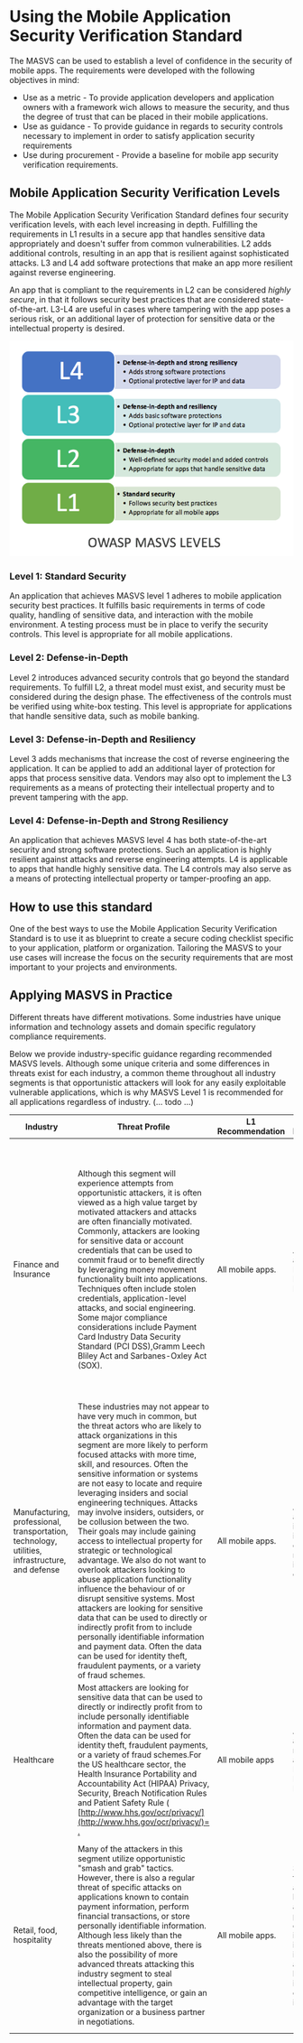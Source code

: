 # Using the Mobile Application Security Verification Standard

The MASVS can be used to establish a level of confidence in the security of mobile apps. The requirements were developed with the following objectives in mind:

* Use as a metric - To provide application developers and application owners with a framework wich allows to measure the security, and thus the degree of trust that can be placed in their mobile applications.
* Use as guidance - To provide guidance in regards to security controls necessary to implement in order to satisfy application security requirements
* Use during procurement - Provide a baseline for mobile app security verification requirements.

## Mobile Application Security Verification Levels

The Mobile Application Security Verification Standard defines four security verification levels, with each level increasing in depth. Fulfilling the requirements in L1 results in a secure app that handles sensitive data appropriately and doesn't suffer from common vulnerabilities. L2 adds additional controls, resulting in an app that is resilient against sophisticated attacks. L3 and L4 add software protections that make an app more resilient against reverse engineering. 

An app that is compliant to the requirements in L2 can be considered *highly secure*, in that it follows security best practices that are considered state-of-the-art. L3-L4 are useful in cases where tampering with the app poses a serious risk, or an additional layer of protection for sensitive data or the intellectual property is desired.

![Verification Levels](images/MASVS-levels.png)

### Level 1: Standard Security

An application that achieves MASVS level 1 adheres to mobile application security best practices. It fulfills basic requirements in terms of code quality, handling of sensitive data, and interaction with the mobile environment. A testing process must be in place to verify the security controls. This level is appropriate for all mobile applications.

### Level 2: Defense-in-Depth

Level 2 introduces advanced security controls that go beyond the standard requirements. To fulfill L2, a threat model must exist, and security must be considered during the design phase. The effectiveness of the controls must be verified using white-box testing. This level is appropriate for applications that handle sensitive data, such as mobile banking.

### Level 3: Defense-in-Depth and Resiliency

Level 3 adds mechanisms that increase the cost of reverse engineering the application. It can be applied to add an additional layer of protection for apps that process sensitive data. Vendors may also opt to implement the L3 requirements as a means of protecting their intellectual property and to prevent tampering with the app.

### Level 4: Defense-in-Depth and Strong Resiliency

An application that achieves MASVS level 4 has both state-of-the-art security and strong software protections. Such an application is highly resilient against attacks and reverse engineering attempts. L4 is applicable to apps that handle highly sensitive data. The L4 controls may also serve as a means of protecting intellectual property or tamper-proofing an app.

## How to use this standard

One of the best ways to use the Mobile Application Security Verification Standard is to use it as blueprint to create a secure coding checklist specific to your application, platform or organization. Tailoring the MASVS to your use cases will increase the focus on the security requirements that are most important to your projects and environments.

## Applying MASVS in Practice

Different threats have different motivations. Some industries have unique information and technology assets and domain specific regulatory compliance requirements.

Below we provide industry-specific guidance regarding recommended MASVS levels. Although some unique criteria and some differences in threats exist for each industry, a common theme throughout all industry segments is that opportunistic attackers will look for any easily exploitable vulnerable applications, which is why MASVS Level 1 is recommended for all applications regardless of industry. (... todo ...)

| Industry | Threat Profile | L1 Recommendation | L2 Recommendation | L3 Recommendation | L4 Recommendation |
| --- | --- | --- | --- | --- | --- |
| Finance and Insurance | Although this segment will experience attempts from opportunistic attackers, it is often viewed as a high value target by motivated attackers and attacks are often financially motivated. Commonly, attackers are looking for sensitive data or account credentials that can be used to commit fraud or to benefit directly by leveraging money movement functionality built into applications. Techniques often include stolen credentials, application-level attacks, and social engineering. Some major compliance considerations include Payment Card Industry Data Security Standard (PCI DSS),Gramm Leech Bliley Act and Sarbanes-Oxley Act (SOX). | All mobile apps. | Apps that enable access to Personally Identifiable Information. | Apps that enable access to highly sensitive information like credit card numbers, personal information, or that can move limited amounts of money in limited ways. Examples include: (i) transfer money between accounts at the same institution or(ii) a slower form of money movement (e.g. ACH) with transaction limits or(iii) wire transfers with hard transfer limits within a period of time. | Apps that enable access to large amounts of sensitive information or that allow either rapid transfer of large sums of money (e.g. wire transfers) and/or transfer of large sums of money in the form of individual transactions or as a batch of smaller transfers.
| Manufacturing, professional, transportation, technology, utilities, infrastructure, and defense | These industries may not appear to have very much in common, but the threat actors who are likely to attack organizations in this segment are more likely to perform focused attacks with more time, skill, and resources. Often the sensitive information or systems are not easy to locate and require leveraging insiders and social engineering techniques. Attacks may involve insiders, outsiders, or be collusion between the two. Their goals may include gaining access to intellectual property for strategic or technological advantage. We also do not want to overlook attackers looking to abuse application functionality influence the behaviour of or disrupt sensitive systems. Most attackers are looking for sensitive data that can be used to directly or indirectly profit from to include personally identifiable information and payment data. Often the data can be used for identity theft, fraudulent payments, or a variety of fraud schemes. | All mobile apps. | Apps that enable access to internal information or information about employees that may be leveraged in social engineering. | Apps that enable access to nonessential, but important intellectual property or trade secrets.| Apps that enable access to valuable intellectual property, trade secrets, or government secrets (e.g. in the United States this may be anything classified at Secret or above) that is critical to the survival or success of the organization. Applications controlling sensitive functionality (e.g. transit, manufacturing equipment, control systems) or that have the possibility of threatening safety of life.
| Healthcare | Most attackers are looking for sensitive data that can be used to directly or indirectly profit from to include personally identifiable information and payment data. Often the data can be used for identity theft, fraudulent payments, or a variety of fraud schemes.For the US healthcare sector, the Health Insurance Portability and Accountability Act (HIPAA) Privacy, Security, Breach Notification Rules and Patient Safety Rule ( [http://www.hhs.gov/ocr/privacy/](http://www.hhs.gov/ocr/privacy/)= [.](http://www.hhs.gov/ocr/privacy/) | All mobile apps | Apps that enable access to small or moderate amounts of Personally Identifiable Information. | Apps that enable access to sensitive medical information (Protected Health Information), Personally Identifiable Information, or payment data.| Apps used to control medical equipment, devices, or records that may endanger human life. Payment and Point of Sale systems (POS) that contain large amounts of transaction data that could be used to commit fraud. 
| Retail, food, hospitality | Many of the attackers in this segment utilize opportunistic "smash and grab" tactics. However, there is also a regular threat of specific attacks on applications known to contain payment information, perform financial transactions, or store personally identifiable information. Although less likely than the threats mentioned above, there is also the possibility of more advanced threats attacking this industry segment to steal intellectual property, gain competitive intelligence, or gain an advantage with the target organization or a business partner in negotiations. | All mobile apps. | Suitable for apps that enable access to business applications, product catalogue information, internal corporate information, and applications with limited user information (e.g. contact information). | Apps that enable access to highly sensitive information or business applications. | Payment and Point of Sale systems (POS) that process large amounts of transaction data that could be used to commit fraud. Applications that enable access to a large volume of sensitive information like full credit card numbers, mother's maiden name, social security numbers etc. 

